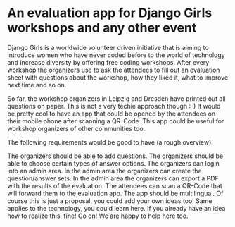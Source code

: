 # An evaluation app for Django Girls workshops and any other event
Django Girls is a worldwide volunteer driven initiative that is aiming to introduce women who have never coded before to the world of technology and increase diversity by offering free coding workshops. After every workshop the organizers use to ask the attendees to fill out an evaluation sheet with questions about the workshop, how they liked it, what to improve next time and so on.

So far, the workshop organizers in Leipzig and Dresden have printed out all questions on paper. This is not a very techie approach though :-) It would be pretty cool to have an app that could be opened by the attendees on their mobile phone after scanning a QR-Code. This app could be useful for workshop organizers of other communities too.

The following requirements would be good to have (a rough overview):

The organizers should be able to add questions.
The organizers should be able to choose certain types of answer options.
The organizers can login into an admin area.
In the admin area the organizers can create the question/answer sets.
In the admin area the organizers can export a PDF with the results of the evaluation.
The attendees can scan a QR-Code that will forward them to the evaluation app.
The app should be multilingual.
Of course this is just a proposal, you could add your own ideas too! Same applies to the technology, you could learn here. If you already have an idea how to realize this, fine! Go on! We are happy to help here too.
